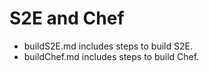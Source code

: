 # S2E and Chef
- buildS2E.md includes steps to build S2E.
- buildChef.md includes steps to build Chef.